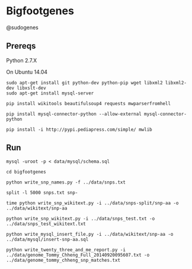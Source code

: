 # Bigfootgenes

@sudogenes

## Prereqs

Python 2.7.X

On Ubuntu 14.04

```
sudo apt-get install git python-dev python-pip wget libxml2 libxml2-dev libxslt-dev
sudo apt-get install mysql-server
```

```
pip install wikitools beautifulsoup4 requests mwparserfromhell

pip install mysql-connector-python --allow-external mysql-connector-python

pip install -i http://pypi.pediapress.com/simple/ mwlib
```

## Run

```
mysql -uroot -p < data/mysql/schema.sql
```

```
cd bigfootgenes
```

```
python write_snp_names.py -f ../data/snps.txt
```

```
split -l 5000 snps.txt snp-
```

```
time python write_snp_wikitext.py -i ../data/snps-split/snp-aa -o ../data/wikitext/snp-aa
```

```
python write_snp_wikitext.py -i ../data/snps_test.txt -o ../data/snps_test_wikitext.txt
```

```
python write_mysql_insert_file.py -i ../data/wikitext/snp-aa -o ../data/mysql/insert-snp-aa.sql
```

```
python write_twenty_three_and_me_report.py -i ../data/genome_Tommy_Chheng_Full_20140920095607.txt -o ../data/genome_tommy_chheng_snp_matches.txt
```
